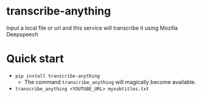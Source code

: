 # transcribe-anything
Input a local file or url and this service will transcribe it using Mozilla Deepspeech

# Quick start
  * `pip install transcribe-anything`
    * The command `transcribe_anything` will magically become available.
  * `transcribe_anything <YOUTUBE_URL> mysubtitles.txt`
